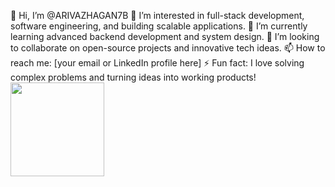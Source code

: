 👋 Hi, I’m @ARIVAZHAGAN7B
👀 I’m interested in full-stack development, software engineering, and building scalable applications.
🌱 I’m currently learning advanced backend development and system design.
💞️ I’m looking to collaborate on open-source projects and innovative tech ideas.
📫 How to reach me: [your email or LinkedIn profile here]
⚡ Fun fact: I love solving complex problems and turning ideas into working products!
<a href="https://www.linkedin.com/in/arivazhagan-b-5b64a6320/" target="_blank">
  <img src="https://media.licdn.com/dms/image/your_linkedIn_image_link.jpg" width="150" />
</a>


